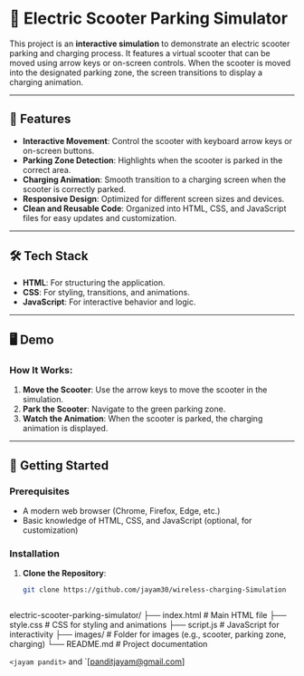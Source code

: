 # 🚗 Electric Scooter Parking Simulator

This project is an **interactive simulation** to demonstrate an electric scooter parking and charging process. It features a virtual scooter that can be moved using arrow keys or on-screen controls. When the scooter is moved into the designated parking zone, the screen transitions to display a charging animation.

---

## 🌟 Features

- **Interactive Movement**: Control the scooter with keyboard arrow keys or on-screen buttons.
- **Parking Zone Detection**: Highlights when the scooter is parked in the correct area.
- **Charging Animation**: Smooth transition to a charging screen when the scooter is correctly parked.
- **Responsive Design**: Optimized for different screen sizes and devices.
- **Clean and Reusable Code**: Organized into HTML, CSS, and JavaScript files for easy updates and customization.

---

## 🛠️ Tech Stack

- **HTML**: For structuring the application.
- **CSS**: For styling, transitions, and animations.
- **JavaScript**: For interactive behavior and logic.

---

## 🖥️ Demo

### How It Works:
1. **Move the Scooter**: Use the arrow keys to move the scooter in the simulation.
2. **Park the Scooter**: Navigate to the green parking zone.
3. **Watch the Animation**: When the scooter is parked, the charging animation is displayed.

---

## 🚀 Getting Started

### Prerequisites
- A modern web browser (Chrome, Firefox, Edge, etc.)
- Basic knowledge of HTML, CSS, and JavaScript (optional, for customization)

### Installation
1. **Clone the Repository**:
   ```bash
   git clone https://github.com/jayam30/wireless-charging-Simulation 



electric-scooter-parking-simulator/
├── index.html       # Main HTML file
├── style.css        # CSS for styling and animations
├── script.js        # JavaScript for interactivity
├── images/          # Folder for images (e.g., scooter, parking zone, charging)
└── README.md        # Project documentation


 `<jayam pandit>` and `[panditjayam@gmail.com]
